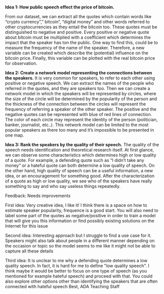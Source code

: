 **Idea 1: How public speech effect the price of bitcoin.** 

From our dataset, we can extract all the quotes which contain words like “crypto currency”,” bitcoin”, “digital money” and other words referred to other cryptocurrencies as they entail the bitcoin too. These quotes must be distinguished to negative and positive. Every positive or negative quote about bitcoin must be multiplied with a coefficient which determines the impact that the speaker has ton the public. One way to find this, could be to measure the frequency of the name of the speaker. Therefore, a new variable can be created which describe the (potential) influence on the bitcoin price. Finally, this variable can be plotted with the real bitcoin price for observation.

**Idea 2: Create a network model representing the connections between the speakers.**
It is very common for speakers, to refer to each other using positive or negative speech. We can extract the names of the people who referred in the quotes, and they are speakers too. Then we can create a network model in which the speakers will be represented by circles, where the size of the circle will be determined by the popularity of the person and the thickness of the connection between the circles will represent the frequency of referring a speaker of the other speaker. The positive and the negative quotes can be represented with blue of red lines of connection. The color of each circle may represent the identity of the person (politician, banker, journalist, etc..). This network model can be limited to the most popular speakers as there too many and it’s impossible to be presented in one map.

**Idea 3: Rank the speakers by the quality of their speech.**
The quality of the speech needs identification and theoretical research itself. At first glance, we can observe some characteristics which determines high or low quality of a quote. For example, a defending quote such as “I didn’t take any money” or a hateful quote can both determine a low quality of speech. On the other hand, high quality of speech can be a useful information, a new idea, or an encouragement for something good. After the characterization of a quote as high or low quality, we see who of the speakers have really something to say and who say useless things repeatedly. 

Feedback: Needs improvements

First idea: Very creative idea, I like it! I think there is a space on how to estimate speaker popularity, frequence is a good start. You will also need to label some part of the quotes as negative/positive in order to train a model that will give you this information or find possibly existing solutions on the Internet for this issue

Second idea: Interesting approach but I struggle to find a use case for it. Speakers might also talk about people in a different manner depending on the occasion or topic so the model seems to me like it might not be able to capture all these details

Third idea: It is unclear to me why a defending quote determines a low quality speech. In fact, it is hard for me to define "low quality speech". I think maybe it would be better to focus on one type of speech (as you mentioned for example hateful speech) and proceed with that. You could also explore other options other than identifying the speakers that are often connected with hateful speech
Best,
ADA Teaching Staff
